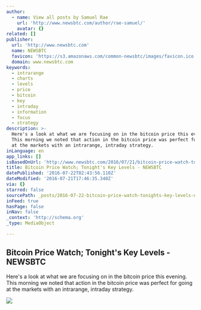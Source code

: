 ```yaml
---
author:
  - name: View all posts by Samuel Rae
    url: 'http://www.newsbtc.com/author/rae-samuel/'
    avatar: {}
related: []
publisher:
  url: 'http://www.newsbtc.com'
  name: NEWSBTC
  favicon: 'https://s3.amazonaws.com/common-newsbtc/images/favicon.ico'
  domain: www.newsbtc.com
keywords:
  - intrarange
  - charts
  - levels
  - price
  - bitcoin
  - key
  - intraday
  - information
  - focus
  - strategy
description: >-
  Here's a look at what we are focusing on in the bitcoin price this evening.
  This morning we noted that action in the bitcoin price was perfect for going
  at the markets with an intrarange, intraday strategy.
inLanguage: en
app_links: []
isBasedOnUrl: 'http://www.newsbtc.com/2016/07/21/bitcoin-price-watch-tonights-key-levels-2/'
title: Bitcoin Price Watch; Tonight's Key Levels - NEWSBTC
datePublished: '2016-07-22T02:43:56.110Z'
dateModified: '2016-07-21T17:46:35.340Z'
via: {}
starred: false
sourcePath: _posts/2016-07-22-bitcoin-price-watch-tonights-key-levels-newsbtc.md
inFeed: true
hasPage: false
inNav: false
_context: 'http://schema.org'
_type: MediaObject

---
```

<article style=""><h1>Bitcoin Price Watch; Tonight's Key Levels - NEWSBTC</h1><p>Here's a look at what we are focusing on in the bitcoin price this evening. This morning we noted that action in the bitcoin price was perfect for going at the markets with an intrarange, intraday strategy.</p><img src="http://s3.amazonaws.com/main-newsbtc-images/2016/07/21182055/Screen-Shot-2016-07-21-at-19.11.06.png" /></article>